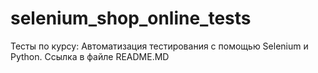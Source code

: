 # selenium_shop_online_tests
Тесты по курсу: Автоматизация тестирования с помощью Selenium и Python. Ссылка в файле README.MD

